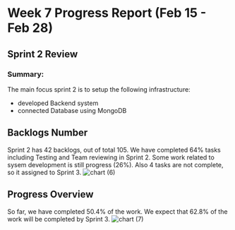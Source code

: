 # Week 7 Progress Report (Feb 15 - Feb 28)

## Sprint 2 Review

### Summary:
The main focus sprint 2 is to setup the following infrastructure: 
- developed Backend system
- connected Database using MongoDB


## Backlogs Number
Sprint 2 has 42 backlogs, out of total 105.
We have completed 64% tasks including Testing and Team reviewing in Sprint 2.
Some work related to sysem development is still progress (26%).
Also 4 tasks are not complete, so it assigned to Sprint 3.
![chart (6)](https://github.com/user-attachments/assets/5b0c6e12-860a-4160-a04f-ebaa4e4414bb)


## Progress Overview
So far, we have completed 50.4% of the work. We expect that 62.8% of the work will be completed by Sprint 3.
![chart (7)](https://github.com/user-attachments/assets/cfbf06b7-a885-4877-86a4-1d5d3620313f)

